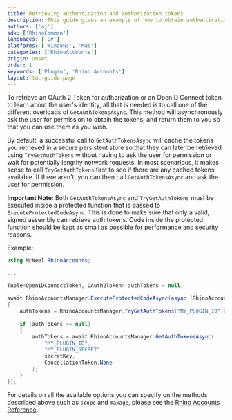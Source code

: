 ```yaml
---
title: Retrieving authentication and authorization tokens
description: This guide gives an example of how to obtain authentication and authorization tokens within Rhino from Rhino Accounts.
authors: ['aj']
sdk: ['RhinoCommon']
languages: ['C#']
platforms: ['Windows', 'Mac']
categories: ['RhinoAccounts']
origin: unset
order: 1
keywords: ['Plugin', 'Rhino Accounts']
layout: toc-guide-page
---
```


To retrieve an OAuth 2 Token for authorization or an OpenID Connect token to learn about the user's identity, all that is needed is to call one of the different overloads of `GetAuthTokensAsync`. This method will asynchronously ask the user for permission to obtain the tokens, and return them to you so that you can use them as you wish.

By default, a successful call to `GetAuthTokensAsync` will cache the tokens you retrieved in a secure persistent store so that they can later be retrieved using `TryGetAuthTokens` without having to ask the user for permission or wait for potentially lengthy network requests. In most scenarious, it makes sense to call `TryGetAuthTokens` first to see if there are any cached tokens available. If there aren't, you can then call `GetAuthTokensAsync` and ask the user for permission.

**Important Note**: 
Both `GetAuthTokensAsync` and `TryGetAuthTokens` must be executed inside a protected function that is passed to `ExecuteProtectedCodeAsync`. This is done to make sure that only a valid, signed assembly can retrieve auth tokens. Code inside the protected function should be kept as small as possible for performance and security reasons.

Example:

```cs
using McNeel.RhinoAccounts;

...

Tuple<OpenIDConnectToken, OAuth2Token> authTokens = null;

await RhinoAccountsManager.ExecuteProtectedCodeAsync(async (RhinoAccountsManager.SecretKey secretKey) =>
{
	authTokens = RhinoAccountsManager.TryGetAuthTokens("MY_PLUGIN_ID",secretKey);
	
	if (authTokens == null)	
	{
		authTokens = await RhinoAccountsManager.GetAuthTokensAsync(
		    "MY_PLUGIN_ID",
		    "MY_PLUGIN_SECRET",
		    secretKey,
		    CancellationToken.None
		);
	}
}); 
```


For details on all the available options you can specify on the methods described above such as `scope` and `maxage`, please see the [Rhino Accounts Reference](https://docs.google.com/document/d/1-U0FYt6iQAM3UA6Rio4z0sDVXBSdc0kQk5e4zumnKig).